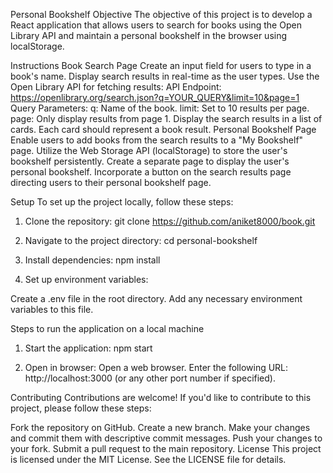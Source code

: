 Personal Bookshelf
Objective
The objective of this project is to develop a React application that allows users to search for books using the Open Library API and maintain a personal bookshelf in the browser using localStorage.

Instructions
Book Search Page
Create an input field for users to type in a book's name.
Display search results in real-time as the user types.
Use the Open Library API for fetching results:
API Endpoint: https://openlibrary.org/search.json?q=YOUR_QUERY&limit=10&page=1
Query Parameters:
q: Name of the book.
limit: Set to 10 results per page.
page: Only display results from page 1.
Display the search results in a list of cards. Each card should represent a book result.
Personal Bookshelf Page
Enable users to add books from the search results to a "My Bookshelf" page.
Utilize the Web Storage API (localStorage) to store the user's bookshelf persistently.
Create a separate page to display the user's personal bookshelf.
Incorporate a button on the search results page directing users to their personal bookshelf page.

Setup
To set up the project locally, follow these steps:

1. Clone the repository:
git clone https://github.com/aniket8000/book.git

2. Navigate to the project directory:
cd personal-bookshelf

3. Install dependencies:
npm install

4. Set up environment variables:

Create a .env file in the root directory.
Add any necessary environment variables to this file.


Steps to run the application on a local machine

1. Start the application:
npm start

2. Open in browser:
Open a web browser.
Enter the following URL: http://localhost:3000 (or any other port number if specified).


Contributing
Contributions are welcome! If you'd like to contribute to this project, please follow these steps:


Fork the repository on GitHub.
Create a new branch.
Make your changes and commit them with descriptive commit messages.
Push your changes to your fork.
Submit a pull request to the main repository.
License
This project is licensed under the MIT License. See the LICENSE file for details.
